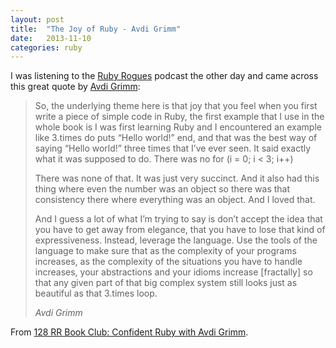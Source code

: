 ```yaml
---
layout: post
title:  "The Joy of Ruby - Avdi Grimm"
date:   2013-11-10
categories: ruby
---
```


I was listening to the [Ruby Rogues](http://rubyrogues.com/) podcast the other day and came across this great quote by [Avdi Grimm](http://about.avdi.org/):

> So, the underlying theme here is that joy that you feel when you first write a piece of simple code in Ruby, the first example that I use in the whole book is I was first learning Ruby and I encountered an example like 3.times do puts “Hello world!” end, and that was the best way of saying “Hello world!” three times that I’ve ever seen. It said exactly what it was supposed to do. There was no for (i = 0; i < 3; i++)
>
> There was none of that. It was just very succinct. And it also had this thing where even the number was an object so there was that consistency there where everything was an object. And I loved that.
>
> And I guess a lot of what I’m trying to say is don’t accept the idea that you have to get away from elegance, that you have to lose that kind of expressiveness. Instead, leverage the language. Use the tools of the language to make sure that as the complexity of your programs increases, as the complexity of the situations you have to handle increases, your abstractions and your idioms increase [fractally] so that any given part of that big complex system still looks just as beautiful as that 3.times loop.
>
> <cite>Avdi Grimm</cite>

From [128 RR Book Club: Confident Ruby with Avdi Grimm](http://rubyrogues.com/128-rr-book-club-confident-ruby-with-avdi-grimm/).
